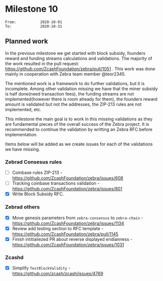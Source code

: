 # Milestone 10

```
From:           2020-10-01
To:             2020-10-31
```

## Planned work

In the previous milestone we get started with block subsidy, founders reward and funding streams calculations and validations. The majority of the work resulted in the pull request: https://github.com/ZcashFoundation/zebra/pull/1051 . This work was done mainly in cooperation with Zebra team member @teor2345.

The  mentioned work is a framework to do further validations, but it is incomplete. Among other validation missing we have that the miner subsidy is half done(need transaction fees), the funding streams are not implemented(however there is room already for them), the founders reward amount is validated but not the addresses, the ZIP-213 rules are not implemented, etc.

This milestone the main goal is to work in this missing validations as they are fundamental pieces of the overall success of the Zebra project. It is recommended to continue the validation by writting an Zebra RFC before implementation.

Items below will be added as we create issues for each of the validations we have missing.

### Zebrad Consesus rules

- [ ] Coinbase rules ZIP-213 - https://github.com/ZcashFoundation/zebra/issues/608
- [ ] Tracking coinbase transactions validation - https://github.com/ZcashFoundation/zebra/issues/801
- [x] Write Block Subsidy RFC.

### Zebrad others

- [x] Move genesis parameters from `zebra-consensus` to `zebra-chain` - https://github.com/ZcashFoundation/zebra/issues/1134
- [x] Review add testing section to RFC template - https://github.com/ZcashFoundation/zebra/pull/1145
- [x] Finish intitialiezed PR about reverse displayed endianness - https://github.com/ZcashFoundation/zebra/issues/1031

### Zcashd

- [x] Simplify `TestBlockValidity` - https://github.com/zcash/zcash/issues/4769
